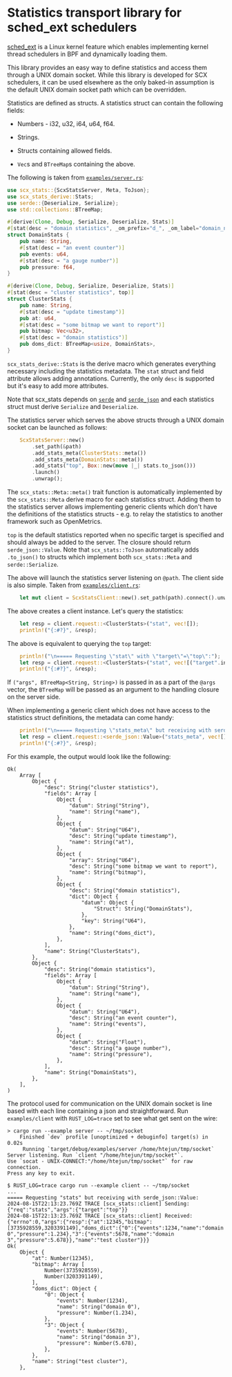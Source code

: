 # Statistics transport library for sched_ext schedulers

[sched_ext](https://github.com/sched-ext/scx) is a Linux kernel feature
which enables implementing kernel thread schedulers in BPF and dynamically
loading them.

This library provides an easy way to define statistics and access them
through a UNIX domain socket. While this library is developed for SCX
schedulers, it can be used elsewhere as the only baked-in assumption is the
default UNIX domain socket path which can be overridden.

Statistics are defined as structs. A statistics struct can contain the
following fields:

- Numbers - i32, u32, i64, u64, f64.

- Strings.

- Structs containing allowed fields.

- `Vec`s and `BTreeMap`s containing the above.

The following is taken from [`examples/server.rs`](./examples/server.rs):

```rust
use scx_stats::{ScxStatsServer, Meta, ToJson};
use scx_stats_derive::Stats;
use serde::{Deserialize, Serialize};
use std::collections::BTreeMap;

#[derive(Clone, Debug, Serialize, Deserialize, Stats)]
#[stat(desc = "domain statistics", _om_prefix="d_", _om_label="domain_name")]
struct DomainStats {
    pub name: String,
    #[stat(desc = "an event counter")]
    pub events: u64,
    #[stat(desc = "a gauge number")]
    pub pressure: f64,
}

#[derive(Clone, Debug, Serialize, Deserialize, Stats)]
#[stat(desc = "cluster statistics", top)]
struct ClusterStats {
    pub name: String,
    #[stat(desc = "update timestamp")]
    pub at: u64,
    #[stat(desc = "some bitmap we want to report")]
    pub bitmap: Vec<u32>,
    #[stat(desc = "domain statistics")]
    pub doms_dict: BTreeMap<usize, DomainStats>,
}
```

`scx_stats_derive::Stats` is the derive macro which generates everything
necessary including the statistics metadata. The `stat` struct and field
attribute allows adding annotations. Currently, the only `desc` is supported
but it's easy to add more attributes.

Note that scx_stats depends on [`serde`](https://crates.io/crates/serde) and
[`serde_json`](https://crates.io/crates/serde_json) and each statistics
struct must derive `Serialize` and `Deserialize`.

The statistics server which serves the above structs through a UNIX domain
socket can be launched as follows:

```rust
    ScxStatsServer::new()
        .set_path(&path)
        .add_stats_meta(ClusterStats::meta())
        .add_stats_meta(DomainStats::meta())
        .add_stats("top", Box::new(move |_| stats.to_json()))
        .launch()
        .unwrap();
```

The `scx_stats::Meta::meta()` trait function is automatically implemented by
the `scx_stats::Meta` derive macro for each statistics struct. Adding them
to the statistics server allows implementing generic clients which don't
have the definitions of the statistics structs - e.g. to relay the
statistics to another framework such as OpenMetrics.

`top` is the default statistics reported when no specific target is
specified and should always be added to the server. The closure should
return `serde_json::Value`. Note that `scx_stats::ToJson` automatically adds
`.to_json()` to structs which implement both `scx_stats::Meta` and
`serde::Serialize`.

The above will launch the statistics server listening on `@path`. The client
side is also simple. Taken from
[`examples/client.rs`](./examples/client.rs):

```rust
    let mut client = ScxStatsClient::new().set_path(path).connect().unwrap();
```

The above creates a client instance. Let's query the statistics:

```rust
    let resp = client.request::<ClusterStats>("stat", vec![]);
    println!("{:#?}", &resp);
```

The above is equivalent to querying the `top` target:

```rust
    println!("\n===== Requesting \"stat\" with \"target\"=\"top\":");
    let resp = client.request::<ClusterStats>("stat", vec![("target".into(), "top".into())]);
    println!("{:#?}", &resp);
```

If `("args", BTreeMap<String, String>)` is passed in as a part of the
`@args` vector, the `BTreeMap` will be passed as an argument to the handling
closure on the server side.

When implementing a generic client which does not have access to the
statistics struct definitions, the metadata can come handy:

```rust
    println!("\n===== Requesting \"stats_meta\" but receiving with serde_json::Value:");
    let resp = client.request::<serde_json::Value>("stats_meta", vec![]);
    println!("{:#?}", &resp);
```

For this example, the output would look like the following:

```
Ok(
    Array [
        Object {
            "desc": String("cluster statistics"),
            "fields": Array [
                Object {
                    "datum": String("String"),
                    "name": String("name"),
                },
                Object {
                    "datum": String("U64"),
                    "desc": String("update timestamp"),
                    "name": String("at"),
                },
                Object {
                    "array": String("U64"),
                    "desc": String("some bitmap we want to report"),
                    "name": String("bitmap"),
                },
                Object {
                    "desc": String("domain statistics"),
                    "dict": Object {
                        "datum": Object {
                            "Struct": String("DomainStats"),
                        },
                        "key": String("U64"),
                    },
                    "name": String("doms_dict"),
                },
            ],
            "name": String("ClusterStats"),
        },
        Object {
            "desc": String("domain statistics"),
            "fields": Array [
                Object {
                    "datum": String("String"),
                    "name": String("name"),
                },
                Object {
                    "datum": String("U64"),
                    "desc": String("an event counter"),
                    "name": String("events"),
                },
                Object {
                    "datum": String("Float"),
                    "desc": String("a gauge number"),
                    "name": String("pressure"),
                },
            ],
            "name": String("DomainStats"),
        },
    ],
)
```

The protocol used for communication on the UNIX domain socket is line based
with each line containing a json and straightforward. Run `examples/client`
with `RUST_LOG=trace` set to see what get sent on the wire:

```
> cargo run --example server -- ~/tmp/socket
    Finished `dev` profile [unoptimized + debuginfo] target(s) in 0.02s
     Running `target/debug/examples/server /home/htejun/tmp/socket`
Server listening. Run `client "/home/htejun/tmp/socket"`.
Use `socat - UNIX-CONNECT:"/home/htejun/tmp/socket"` for raw connection.
Press any key to exit.
```

```
$ RUST_LOG=trace cargo run --example client -- ~/tmp/socket
...
===== Requesting "stats" but receiving with serde_json::Value:
2024-08-15T22:13:23.769Z TRACE [scx_stats::client] Sending: {"req":"stats","args":{"target":"top"}}
2024-08-15T22:13:23.769Z TRACE [scx_stats::client] Received: {"errno":0,"args":{"resp":{"at":12345,"bitmap":[3735928559,3203391149],"doms_dict":{"0":{"events":1234,"name":"domain 0","pressure":1.234},"3":{"events":5678,"name":"domain 3","pressure":5.678}},"name":"test cluster"}}}
Ok(
    Object {
        "at": Number(12345),
        "bitmap": Array [
            Number(3735928559),
            Number(3203391149),
        ],
        "doms_dict": Object {
            "0": Object {
                "events": Number(1234),
                "name": String("domain 0"),
                "pressure": Number(1.234),
            },
            "3": Object {
                "events": Number(5678),
                "name": String("domain 3"),
                "pressure": Number(5.678),
            },
        },
        "name": String("test cluster"),
    },
```
